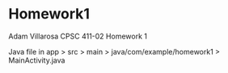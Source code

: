 # Homework1
Adam Villarosa
CPSC 411-02
Homework 1

Java file in app > src > main > java/com/example/homework1 > MainActivity.java
